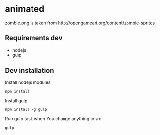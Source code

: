 # animated

zombie.png is taken from http://opengameart.org/content/zombie-sprites

## Requirements dev

* nodejs
* gulp

## Dev installation

Install nodejs modules

```
npm install
```

Install gulp

```
npm install -g gulp
```

Run gulp task when You change anything in src

```
gulp
```